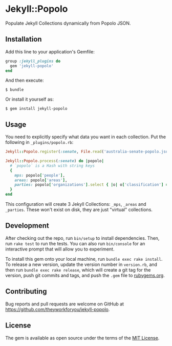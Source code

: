 # Jekyll::Popolo

Populate Jekyll Collections dynamically from Popolo JSON.

## Installation

Add this line to your application's Gemfile:

```ruby
group :jekyll_plugins do
  gem 'jekyll-popolo'
end
```

And then execute:

    $ bundle

Or install it yourself as:

    $ gem install jekyll-popolo

## Usage

You need to explicitly specify what data you want in each collection. Put the following in `_plugins/popolo.rb`:

```ruby
Jekyll::Popolo.register(:senate, File.read('australia-senate-popolo.json'))

Jekyll::Popolo.process(:senate) do |popolo|
  # `popolo` is a Hash with string keys
  {
    mps: popolo['people'],
    areas: popolo['areas'],
    parties: popolo['organizations'].select { |o| o['classification'] == 'party' },
  }
end
```

This configuration will create 3 Jekyll Collections: `_mps`, `_areas` and `_parties`. These won't exist on disk, they are just "virtual" collections.

## Development

After checking out the repo, run `bin/setup` to install dependencies. Then, run `rake test` to run the tests. You can also run `bin/console` for an interactive prompt that will allow you to experiment.

To install this gem onto your local machine, run `bundle exec rake install`. To release a new version, update the version number in `version.rb`, and then run `bundle exec rake release`, which will create a git tag for the version, push git commits and tags, and push the `.gem` file to [rubygems.org](https://rubygems.org).

## Contributing

Bug reports and pull requests are welcome on GitHub at https://github.com/theyworkforyou/jekyll-popolo.

## License

The gem is available as open source under the terms of the [MIT License](http://opensource.org/licenses/MIT).
